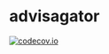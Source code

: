 # advisagator

[![codecov.io](http://codecov.io/github/GatorEducator/advisagator/coverage.svg?branch=master)](http://codecov.io/github/GatorEducator/advisagator?branch=master)
